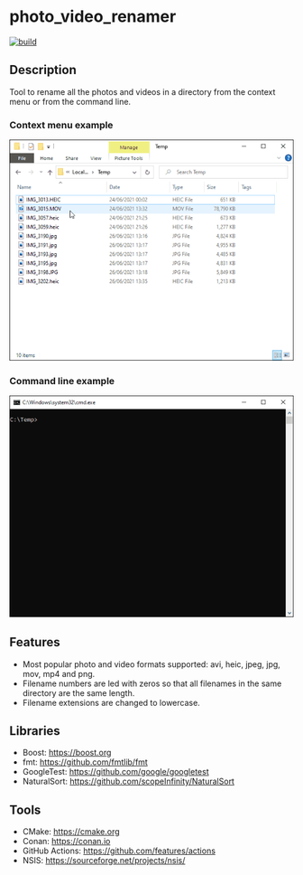 # photo_video_renamer
[![build](https://github.com/antonioborondo/photo_video_renamer/actions/workflows/build.yml/badge.svg)](https://github.com/antonioborondo/photo_video_renamer/actions/workflows/build.yml)

## Description
Tool to rename all the photos and videos in a directory from the context menu or from the command line.

### Context menu example
![Screenshot](context_menu_example.gif?raw=true)

### Command line example
![Screenshot](command_line_example.gif?raw=true)

## Features
- Most popular photo and video formats supported: avi, heic, jpeg, jpg, mov, mp4 and png.
- Filename numbers are led with zeros so that all filenames in the same directory are the same length.
- Filename extensions are changed to lowercase.

## Libraries
- Boost: https://boost.org
- fmt: https://github.com/fmtlib/fmt
- GoogleTest: https://github.com/google/googletest
- NaturalSort: https://github.com/scopeInfinity/NaturalSort

## Tools
- CMake: https://cmake.org
- Conan: https://conan.io
- GitHub Actions: https://github.com/features/actions
- NSIS: https://sourceforge.net/projects/nsis/
